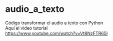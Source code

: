 # audio_a_texto
Código transformar el audio a texto con Python <br>
Aquí el video tutorial <br>
https://www.youtube.com/watch?v=Vt8NzFTR65I
